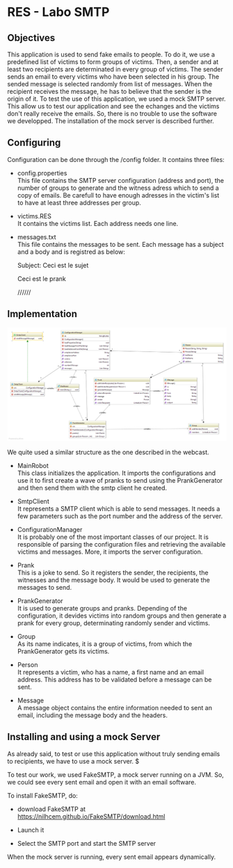 # RES - Labo SMTP

## Objectives

This application is used to send fake emails to people. To do it, we use a predefined list of victims to form groups of victims. 
Then, a sender and at least two recipients are determinated in every group of victims. The sender sends an email to every victims who have been selected in his group.
The sended message is selected randomly from list of messages. When the recipient receives the message, he has to believe that the sender is the origin of it.
To test the use of this application, we used a mock SMTP server. This allow us to test our application and see the echanges and the victims don't really receive the emails. So, there is no
trouble to use the software we developped. The installation of the mock server is described further.


## Configuring

Configuration can be done through the /config folder. It contains three files:

* config.properties  
  This file contains the SMTP server configuration (address and port), the number of groups to generate and the witness adress which to send a copy of emails.
  Be carefull to have enough adresses in the victim's list to have at least three addresses per group.
  
* victims.RES  
  It contains the victims list. Each address needs one line.
  
* messages.txt  
  This file contains the messages to be sent. Each message has a subject and a body and is registred as below:
  
  Subject: Ceci est le sujet

  Ceci est le prank

  //////

## Implementation
![](https://github.com/AdrianoRuberto/Labo-SMTP/blob/master/figures/diagram.png)

We quite used a similar structure as the one described in the webcast.

* MainRobot  
  This class initializes the application. It imports the configurations and use it to first create a wave of pranks to send using the
  PrankGenerator and then send them with the smtp client he created.

* SmtpClient  
  It represents a SMTP client which is able to send messages. It needs a few parameters such as the port number and the address of the server. 

* ConfigurationManager  
  It is probably one of the most important classes of our project. It is responsible of parsing the configuration files and retrieving the available victims and messages. More, it imports the server configuration. 

* Prank  
  This is a joke to send. So it registers the sender, the recipients, the witnesses and the message body. It would be used to generate the messages to send.

* PrankGenerator  
  It is used to generate groups and pranks. Depending of the configuration, it devides victims into random groups and then generate a prank for every group, determinating randomly sender and victims.

* Group  
  As its name indicates, it is a group of victims, from which the PrankGenerator gets its victims.

* Person  
  It represents a victim, who has a name, a first name and an email address. This address has to be validated before a message can be sent.

* Message  
  A message object contains the entire information needed to sent an email, including the message body and the headers.


## Installing and using a mock Server

As already said, to test or use this application without truly sending emails to recipients, we have to use a mock server.  $

To test our work, we used FakeSMTP, a mock server running on a JVM. So, we could see every sent email and open it with an email software.

To install FakeSMTP, do:

* download FakeSMTP at https://nilhcem.github.io/FakeSMTP/download.html

* Launch it

* Select the SMTP port and start the SMTP server

When the mock server is running, every sent email appears dynamically.





